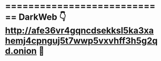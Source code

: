
============================
DarkWeb 👇 http://afe36vr4gqncdsekksl5ka3xahemj4cpnguj5t7wwp5vxvhff3h5g2qd.onion 👺
============================
